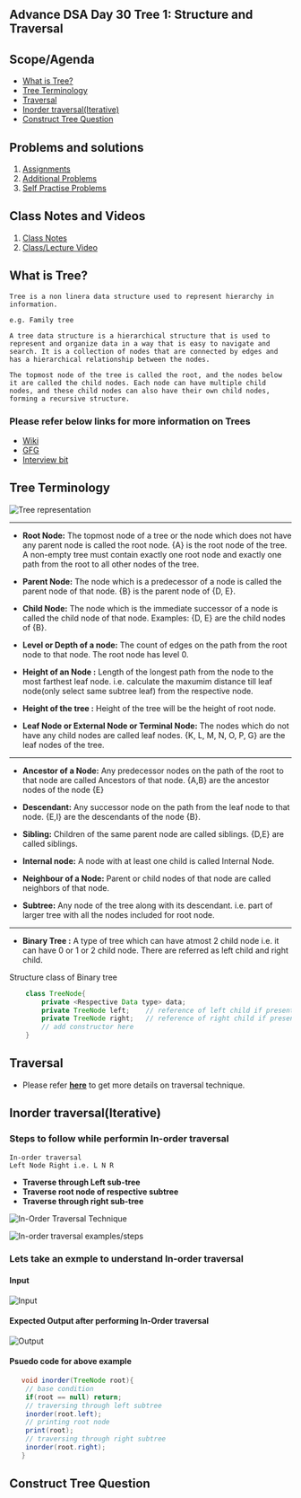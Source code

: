 ## Advance DSA Day 30 Tree 1: Structure and Traversal

## Scope/Agenda
- [What is Tree?](#what-is-tree)
- [Tree Terminology](#tree-terminology)
- [Traversal](#traversal)
- [Inorder traversal(Iterative)](#inorder-traversaliterative)
- [Construct Tree Question](#construct-tree-question)

  

## Problems and solutions

1. [Assignments]()
2. [Additional Problems]()
3. [Self Practise Problems]()

## Class Notes and Videos

1. [Class Notes](../../../class_Notes/Advance%20DSA%20Notes/30%20Trees%201%20Structure%20and%20Traversal.pdf)
2. [Class/Lecture Video](https://youtu.be/sfZ76utvYHo)


## What is Tree?
    Tree is a non linera data structure used to represent hierarchy in information.

    e.g. Family tree

    A tree data structure is a hierarchical structure that is used to represent and organize data in a way that is easy to navigate and search. It is a collection of nodes that are connected by edges and has a hierarchical relationship between the nodes. 

    The topmost node of the tree is called the root, and the nodes below it are called the child nodes. Each node can have multiple child nodes, and these child nodes can also have their own child nodes, forming a recursive structure.



### Please refer below links for more information on Trees

* [Wiki](https://en.wikipedia.org/wiki/Tree_(data_structure))
* [GFG](https://www.geeksforgeeks.org/introduction-to-tree-data-structure-and-algorithm-tutorials/)
* [Interview bit](https://www.interviewbit.com/courses/programming/tree-data-structure/)
## Tree Terminology
![Tree representation](https://github.com/rajpiyush220/GrowTogetherWithDSA/blob/9aec791bc43216e11ba3a2f775782a43350591f4/Notes/images/Treedatastructure.png?raw=true)

---

* **Root Node:** The topmost node of a tree or the node which does not have any parent node is called the root node. {A} is the root node of the tree. A non-empty tree must contain exactly one root node and exactly one path from the root to all other nodes of the tree.

* **Parent Node:** The node which is a predecessor of a node is called the parent node of that node. {B} is the parent node of {D, E}.
* **Child Node:** The node which is the immediate successor of a node is called the child node of that node. Examples: {D, E} are the child nodes of {B}.

* **Level or Depth of a node:** The count of edges on the path from the root node to that node. The root node has level 0.

* **Height of an Node :** Length of the longest path from the node to the most farthest leaf node. i.e. calculate the maxumim distance till leaf node(only select same subtree leaf) from the respective node.

* **Height of the tree :** Height of the tree will be the height of root node.

* **Leaf Node or External Node or Terminal Node:** The nodes which do not have any child nodes are called leaf nodes. {K, L, M, N, O, P, G} are the leaf nodes of the tree.

---
* **Ancestor of a Node:** Any predecessor nodes on the path of the root to that node are called Ancestors of that node. {A,B} are the ancestor nodes of the node {E}

* **Descendant:** Any successor node on the path from the leaf node to that node. {E,I} are the descendants of the node {B}.

* **Sibling:** Children of the same parent node are called siblings. {D,E} are called siblings.

* **Internal node:** A node with at least one child is called Internal Node.

* **Neighbour of a Node:** Parent or child nodes of that node are called neighbors of that node.

* **Subtree:** Any node of the tree along with its descendant. i.e. part of larger tree with all the nodes included for root node.

---

* **Binary Tree :** A type of tree which can have atmost 2 child node i.e. it can have 0 or 1 or 2 child node.
There are referred as left child and right child.

Structure class of Binary tree
```java
    class TreeNode{
        private <Respective Data type> data;
        private TreeNode left;    // reference of left child if present.
        private TreeNode right;   // reference of right child if present.
        // add constructor here
    }
```

## Traversal
* Please refer **[here](https://www.geeksforgeeks.org/tree-traversals-inorder-preorder-and-postorder/)** to get more details on traversal technique.

## Inorder traversal(Iterative)

### Steps to follow while performin In-order traversal
    In-order traversal
    Left Node Right i.e. L N R
    
* **Traverse through Left sub-tree**
* **Traverse root node of respective subtree**
* **Traverse through right sub-tree**


![In-Order Traversal Technique](https://github.com/rajpiyush220/GrowTogetherWithDSA/blob/aa69cd7213a7db59b3a24571db7d035930d68375/Notes/images/in_order_traversal.gif?raw=true)

![In-order traversal examples/steps](https://github.com/rajpiyush220/GrowTogetherWithDSA/blob/d29c95bd94eab9965e37e011e460781d926bd26a/Notes/images/in_order_traversla_steps.gif?raw=true)

### Lets take an exmple to understand In-order traversal
#### Input
![Input](https://github.com/rajpiyush220/GrowTogetherWithDSA/blob/58e6b9ca8f6a9d966d438d98d49e9ef9d7c66b53/Notes/images/Tree1_example1.png?raw=true)

#### Expected Output after performing In-Order traversal
![Output](https://github.com/rajpiyush220/GrowTogetherWithDSA/blob/58e6b9ca8f6a9d966d438d98d49e9ef9d7c66b53/Notes/images/Tree1_example2.png?raw=true)

#### Psuedo code for above example
```java
   void inorder(TreeNode root){
    // base condition
    if(root == null) return;
    // traversing through left subtree
    inorder(root.left);
    // printing root node
    print(root);
    // traversing through right subtree
    inorder(root.right);
   }
```

## Construct Tree Question
